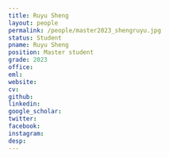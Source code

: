 ```yaml
---
title: Ruyu Sheng
layout: people
permalink: /people/master2023_shengruyu.jpg
status: Student
pname: Ruyu Sheng
position: Master student
grade: 2023
office: 
eml: 
website: 
cv: 
github: 
linkedin:
google_scholar: 
twitter: 
facebook: 
instagram:
desp: 
---
```

